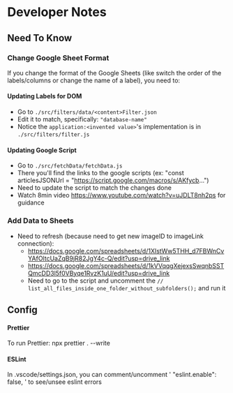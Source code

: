 # Developer Notes

## Need To Know

### Change Google Sheet Format

If you change the format of the Google Sheets (like switch the order of the labels/columns or change the name of a label), you need to:

#### Updating Labels for DOM

-   Go to `./src/filters/data/<content>Filter.json`
-   Edit it to match, specifically: `"database-name"`
-   Notice the `application:<invented value>`'s implementation is in `./src/filters/filter.js`

#### Updating Google Script

-   Go to `./src/fetchData/fetchData.js`
-   There you'll find the links to the google scripts (ex: "const articlesJSONUrl = "https://script.google.com/macros/s/AKfycb...")
-   Need to update the script to match the changes done
-   Watch 8min video https://www.youtube.com/watch?v=uJDLT8nh2ps for guidance

### Add Data to Sheets

-   Need to refresh (because need to get new imageID to imageLink connection):
    -   https://docs.google.com/spreadsheets/d/1XIstWw5THH_d7FBWnCvYAfOltcUaZqB9jR82JgY4c-Q/edit?usp=drive_link
    -   https://docs.google.com/spreadsheets/d/1kVVqqgXejexsSwqnbSSTQmcDD3l5f0VByqe1RvzK1uU/edit?usp=drive_link
    -   Need to go to the script and uncomment the `// list_all_files_inside_one_folder_without_subfolders();` and run it

## Config

#### Prettier

To run Prettier: npx prettier . --write

#### ESLint

In .vscode/settings.json, you can comment/uncomment ' "eslint.enable": false, ' to see/unsee eslint errors
